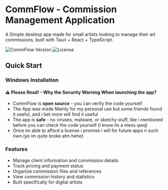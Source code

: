 # CommFlow - Commission Management Application

A Simple desktop app made for small artists looking to manage their art commissions, built with Tauri + React + TypeScript.

![CommFlow Version](https://img.shields.io/badge/version-0.5.0-blue)
![License](https://img.shields.io/badge/license-MIT-green)

## Quick Start

### Windows Installation

#### ⚠️ Please Read! - Why the Security Warning When launching the app?

- CommFlow is **open source** - you can verify the code yourself
- The App was made Mainly for my personal use but some friends found it useful, and i bet more will find it useful
- The app is **safe** - no viruses, malware, or sketchy stuff, like i mentioned before you can check the code yourself (i know its a mess qwq)
- Once im able to afford a license i promise i will for future apps n such nwn (ye im quite broke atm hehe)

### Features
-  Manage client information and commission details
-  Track pricing and payment status
-  Organize commission files and references
-  View commission history and statistics
-  Built specifically for digital artists

